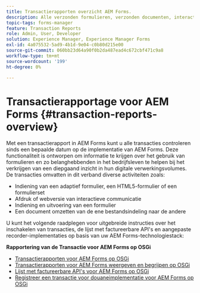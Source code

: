 ```yaml
---
title: Transactierapporten overzicht AEM Forms.
description: Alle verzonden formulieren, verzonden documenten, interactieve communicatie, documenten die naar een andere indeling zijn geconverteerd, enzovoort, tellen.
topic-tags: forms-manager
feature: Transaction Reports
role: Admin, User, Developer
solution: Experience Manager, Experience Manager Forms
exl-id: 4a075532-5ad9-4b1d-9e04-c0b80d215e00
source-git-commit: 060bb23d64a90f0b2da487ead4c672cbf471c9a8
workflow-type: tm+mt
source-wordcount: '199'
ht-degree: 0%

---
```


# Transactierapportage voor AEM Forms {#transaction-reports-overview}

Met een transactierapport in AEM Forms kunt u alle transacties controleren sinds een bepaalde datum op de implementatie van AEM Forms. Deze functionaliteit is ontworpen om informatie te krijgen over het gebruik van formulieren en zo belanghebbenden in het bedrijfsleven te helpen bij het verkrijgen van een diepgaand inzicht in hun digitale verwerkingsvolumes. De transacties omvatten in dit verband diverse activiteiten zoals:

* Indiening van een adaptief formulier, een HTML5-formulier of een formulierset
* Afdruk of webversie van interactieve communicatie
* Indiening en uitvoering van een formulier
* Een document omzetten van de ene bestandsindeling naar de andere

U kunt het volgende raadplegen voor uitgebreide instructies over het inschakelen van transacties, de lijst met factureerbare API&#39;s en aangepaste recorder-implementaties op basis van uw AEM Forms-technologiestack:

<!--

**Transaction Reporting for AEM Forms on JEE**

* [Enabling and viewing transaction report for AEM Forms on JEE](/help/forms/using/transaction-report-overview-jee.md)
* [List of billable APIs for AEM Forms on JEE](/help/forms/using/transaction-reports-billable-apis-jee.md)
* [Record a transaction for custom component APIs](/help/forms/using/record-transaction-custom-component-jee.md)

-->

**Rapportering van de Transactie voor AEM Forms op OSGi**

* [Transactierapporten voor AEM Forms op OSGi](/help/forms/using/transaction-reports-overview.md)
* [Transactierapporten voor AEM Forms weergeven en begrijpen op OSGi](/help/forms/using/viewing-and-understanding-transaction-reports.md)
* [Lijst met factureerbare API&#39;s voor AEM Forms op OSGi](/help/forms/using/transaction-reports-billable-apis.md)
* [Registreer een transactie voor douaneimplementatie voor AEM Forms op OSGi](/help/forms/using/record-transaction-custom-implementation.md)
